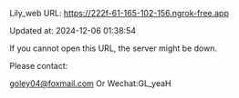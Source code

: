 Lily_web URL: https://222f-61-165-102-156.ngrok-free.app

Updated at: 2024-12-06 01:38:54

If you cannot open this URL, the server might be down.

Please contact: 

goley04@foxmail.com Or Wechat:GL_yeaH